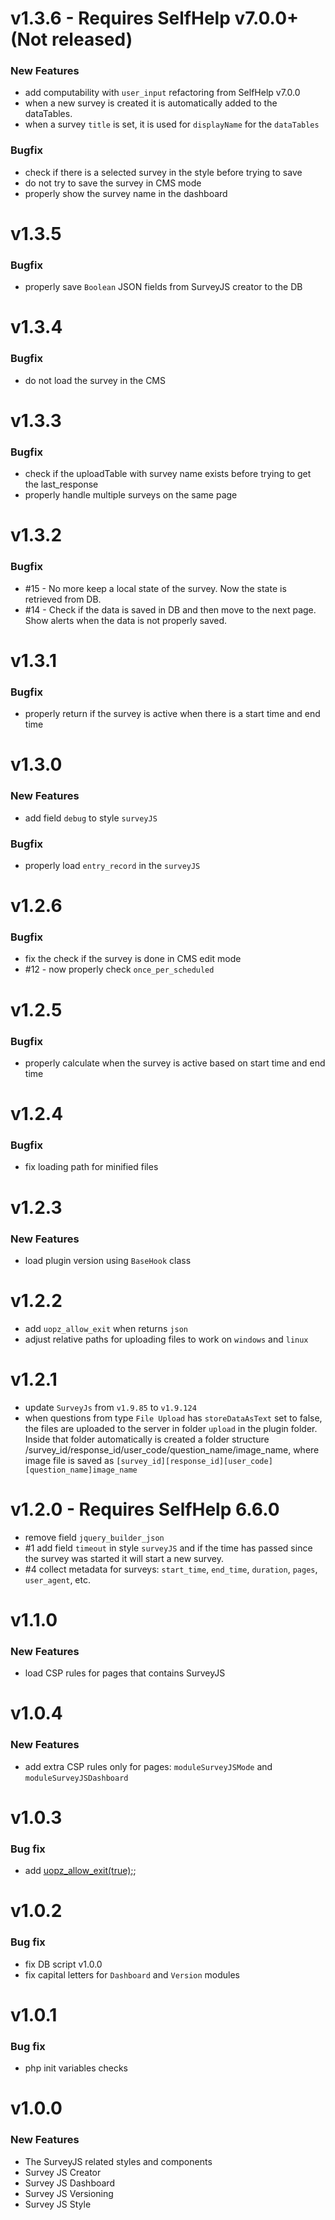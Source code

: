 # v1.3.6 - Requires SelfHelp v7.0.0+ (Not released)
### New Features
 - add computability with `user_input` refactoring from SelfHelp v7.0.0 
 - when a new survey is created it is automatically added to the dataTables.
 - when a survey `title` is set, it is used for `displayName` for the `dataTables`
### Bugfix
 - check if there is a selected survey in the style before trying to save
 - do not try to save the survey in CMS mode
 - properly show the survey name in the dashboard

# v1.3.5
### Bugfix
 - properly save `Boolean` JSON fields from SurveyJS creator to the DB

# v1.3.4
### Bugfix
 - do not load the survey in the CMS

# v1.3.3
### Bugfix
 - check if the uploadTable with survey name exists before trying to get the last_response
 - properly handle multiple surveys on the same page

# v1.3.2
### Bugfix
 - #15 - No more keep a local state of the survey. Now the state is retrieved from DB.
 - #14 - Check if the data is saved in DB and then move to the next page. Show alerts when the data is not properly saved.

# v1.3.1
### Bugfix
 - properly return if the survey is active when there is a start time and end time

# v1.3.0
### New Features
 - add field `debug` to style `surveyJS`

### Bugfix
 - properly load `entry_record` in the `surveyJS`

# v1.2.6
### Bugfix
 - fix the check if the survey is done in CMS edit mode
 - #12 - now properly check `once_per_scheduled`

# v1.2.5
### Bugfix
 - properly calculate when the survey is active based on start time and end time

# v1.2.4
### Bugfix
 - fix loading path for minified files 

# v1.2.3
### New Features
 - load plugin version using `BaseHook` class

# v1.2.2
 - add `uopz_allow_exit` when returns `json`
 - adjust relative paths for uploading files to work on `windows` and `linux`

# v1.2.1
 - update `SurveyJs` from `v1.9.85` to `v1.9.124`
 - when questions from type `File Upload` has `storeDataAsText` set to false, the files are uploaded to the server in folder `upload` in the plugin folder. Inside that folder automatically is created a folder structure /survey_id/response_id/user_code/question_name/image_name, where image file is saved as `[survey_id][response_id][user_code][question_name]image_name`

# v1.2.0 - Requires SelfHelp 6.6.0
 - remove field `jquery_builder_json`
 - #1 add field `timeout` in style `surveyJS` and if the time has passed since the survey was started it will start a new survey.
 - #4 collect metadata for surveys: `start_time`, `end_time`, `duration`, `pages`, `user_agent`, etc.

# v1.1.0
### New Features
 - load CSP rules for pages that contains SurveyJS

# v1.0.4
### New Features
 - add extra CSP rules only for pages: `moduleSurveyJSMode` and `moduleSurveyJSDashboard`

# v1.0.3
### Bug fix
 - add [uopz_allow_exit(true);](https://www.php.net/manual/en/function.uopz-allow-exit.php);

# v1.0.2
### Bug fix
 - fix DB script v1.0.0
 - fix capital letters for `Dashboard` and `Version` modules

# v1.0.1
### Bug fix
 - php init variables checks 

# v1.0.0

### New Features

 - The SurveyJS related styles and components
 - Survey JS Creator
 - Survey JS Dashboard
 - Survey JS Versioning
 - Survey JS Style
